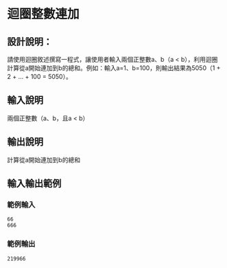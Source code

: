 # 迴圈整數連加

## 設計說明：
請使用迴圈敘述撰寫一程式，讓使用者輸入兩個正整數a、b（a < b），利用迴圈計算從a開始連加到b的總和。例如：輸入a=1、b=100，則輸出結果為5050（1 + 2 + … + 100 = 5050）。

## 輸入說明

兩個正整數（a、b，且a < b）

## 輸出說明

計算從a開始連加到b的總和

## 輸入輸出範例

### 範例輸入

```
66
666
```

### 範例輸出

```
219966
```